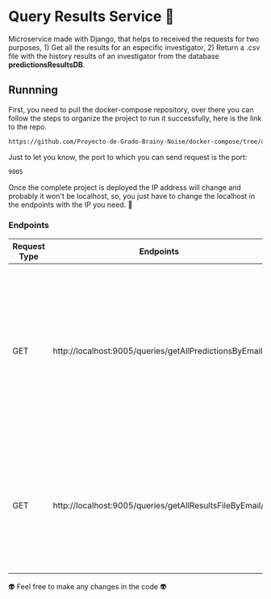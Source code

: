 
# Query Results Service 🔭
Microservice made with Django, that helps to received the requests for two purposes, 1) Get all the results for an especific investigator, 2) Return a .csv file with the history results of an investigator from the database **predictionsResultsDB**.


## Runnning
First, you need to pull the docker-compose repository, over there you can follow the steps to organize the project to run it successfully, here is the link to the repo.

```sh
https://github.com/Proyecto-de-Grado-Brainy-Noise/docker-compose/tree/develop
```

Just to let you know, the port to which you can send request is the port:

```sh
9005
```

Once the complete project is deployed the IP address will change and probably it won't be localhost, so, you just have to change the localhost in the endpoints with the IP you need. 🧐

### Endpoints
| Request Type | Endpoints |Description|Params|Body|
| ------ | ------ | ------ | ------ | ------ |
| GET | http://localhost:9005/queries/getAllPredictionsByEmail/ |This endpoint has the unique purpose to received the email of the investigator and returns a list of JSON objects with all the results of the predictions.|**email**(String)||
| GET | http://localhost:9005/queries/getAllResultsFileByEmail/ |This endpoint has the unique purpose to received the email of the investigator and returns a **.csv** file with the all the results.|**email**(String)||

👽 Feel free to make any changes in the code 👽

